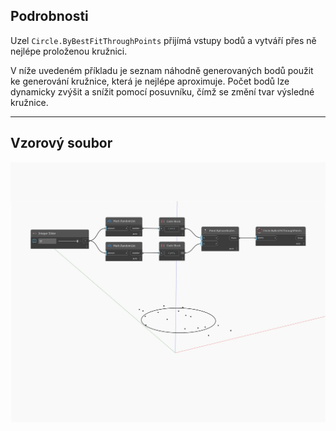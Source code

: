 ## Podrobnosti
Uzel `Circle.ByBestFitThroughPoints` přijímá vstupy bodů a vytváří přes ně nejlépe proloženou kružnici.

V níže uvedeném příkladu je seznam náhodně generovaných bodů použit ke generování kružnice, která je nejlépe aproximuje. Počet bodů lze dynamicky zvýšit a snížit pomocí posuvníku, čímž se změní tvar výsledné kružnice.

___
## Vzorový soubor

![ByBestFitThroughPoints](./Autodesk.DesignScript.Geometry.Circle.ByBestFitThroughPoints_img.jpg)

